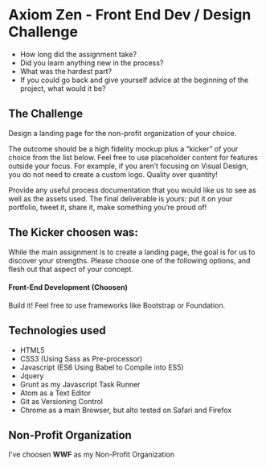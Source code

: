 # Axiom Zen - Front End Dev / Design Challenge

- How long did the assignment take?
- Did you learn anything new in the process?
- What was the hardest part?
- If you could go back and give yourself advice at the beginning of the project, what would it be?

## The Challenge

Design a landing page for the non-profit organization of your choice.

The outcome should be a high fidelity mockup plus a “kicker” of your choice from the list below. Feel free to use placeholder content for features outside your focus. For example, if you aren’t focusing on Visual Design, you do not need to create a custom logo. Quality over quantity!

Provide any useful process documentation that you would like us to see as well as the assets used. The final deliverable is yours: put it on your portfolio, tweet it, share it, make something you’re proud of!

## The Kicker choosen was:

While the main assignment is to create a landing page, the goal is for us to discover your strengths. Please choose one of the following options, and flesh out that aspect of your concept.

#### Front-End Development (Choosen)

Build it! Feel free to use frameworks like Bootstrap or Foundation.

## Technologies used

- HTML5
- CSS3 (Using Sass as Pre-processor)
- Javascript (ES6 Using Babel to Compile into ES5)
- Jquery
- Grunt as my Javascript Task Runner
- Atom as a Text Editor
- Git as Versioning Control
- Chrome as a main Browser, but alto tested on Safari and Firefox

## Non-Profit Organization
I've choosen **WWF** as my Non-Profit Organization

